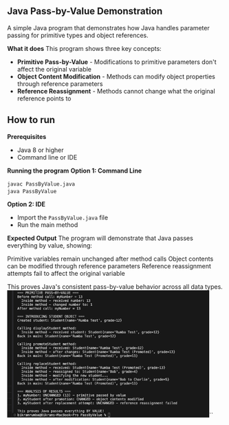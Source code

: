 ## Java Pass-by-Value Demonstration
A simple Java program that demonstrates how Java handles parameter passing for primitive types and object references.

**What it does**
This program shows three key concepts:

- **Primitive Pass-by-Value** - Modifications to primitive parameters don't affect the original variable
- **Object Content Modification** - Methods can modify object properties through reference parameters
- **Reference Reassignment** - Methods cannot change what the original reference points to

## How to run
**Prerequisites**
- Java 8 or higher
- Command line or IDE

**Running the program**
**Option 1: Command Line**
```bash
javac PassByValue.java
java PassByValue
```
**Option 2: IDE**

- Import the `PassByValue.java` file
- Run the main method

**Expected Output**
The program will demonstrate that Java passes everything by value, showing:

Primitive variables remain unchanged after method calls
Object contents can be modified through reference parameters
Reference reassignment attempts fail to affect the original variable

This proves Java's consistent pass-by-value behavior across all data types.
![image](image.png)``